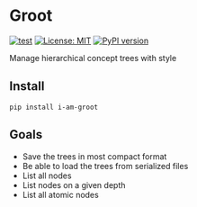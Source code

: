 # Groot
[![test](https://github.com/ChenchaoZhao/groot/actions/workflows/lint-test.yaml/badge.svg)](https://github.com/ChenchaoZhao/groot/actions/workflows/lint-test.yaml)
[![License: MIT](https://img.shields.io/badge/License-MIT-yellow.svg)](https://opensource.org/licenses/MIT)
[![PyPI version](https://pypip.in/v/i-am-groot/badge.png)](https://pypi.python.org/pypi/i-am-groot)

Manage hierarchical concept trees with style

## Install
```pip install i-am-groot```

## Goals
* Save the trees in most compact format
* Be able to load the trees from serialized files
* List all nodes
* List nodes on a given depth
* List all atomic nodes

